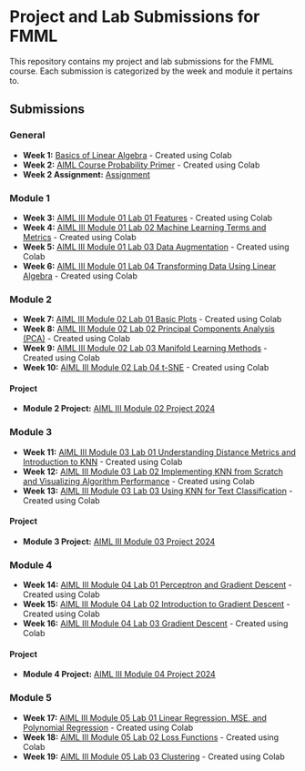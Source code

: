 # Project and Lab Submissions for FMML

This repository contains my project and lab submissions for the FMML course. Each submission is categorized by the week and module it pertains to.

## Submissions

### General
- **Week 1:** [Basics of Linear Algebra](./Basics_of_Linear_Algebra.ipynb) - Created using Colab
- **Week 2:** [AIML Course Probability Primer](./AIML_Course_Probability_Primer.ipynb) - Created using Colab
- **Week 2 Assignment:** [Assignment](https://drive.google.com/file/d/1gDxZkQtYQBNmrYoqHwwN8HMJDO644GeB/view?usp=sharing)

### Module 1

- **Week 3:** [AIML III Module 01 Lab 01 Features](./AIML_III_Module_01_Lab_01_Features.ipynb) - Created using Colab
- **Week 4:** [AIML III Module 01 Lab 02 Machine Learning Terms and Metrics](./AIML_III_Module_01_Lab_02_Machine_Learning_terms_and_metrics.ipynb) - Created using Colab
- **Week 5:** [AIML III Module 01 Lab 03 Data Augmentation](./AIML_III_Module_01_Lab_03_Data_Augmentation.ipynb) - Created using Colab
- **Week 6:** [AIML III Module 01 Lab 04 Transforming Data Using Linear Algebra](./AIML_III_Module_01_Lab_04_Transforming_data_using_linear_algebra.ipynb) - Created using Colab

### Module 2

- **Week 7:** [AIML III Module 02 Lab 01 Basic Plots](./AIML_III_Module_02_Lab_01_Basic_Plots.ipynb) - Created using Colab
- **Week 8:** [AIML III Module 02 Lab 02 Principal Components Analysis (PCA)](./AIML_III_Module_2_Lab2_Principal_Components_Analysis_(PCA).ipynb) - Created using Colab
- **Week 9:** [AIML III Module 02 Lab 03 Manifold Learning Methods](./AIML_III_Module_2_Lab_3_Manifold_Learning_Methods.ipynb) - Created using Colab
- **Week 10:** [AIML III Module 02 Lab 04 t-SNE](./AIML_III_Module_2_Lab_4_t_SNE.ipynb) - Created using Colab

#### Project
- **Module 2 Project:** [AIML III Module 02 Project 2024](./AIML_III_Module_2_project_2024.ipynb)

### Module 3

- **Week 11:** [AIML III Module 03 Lab 01 Understanding Distance Metrics and Introduction to KNN](./AIML_III_Module_3_Lab_1_Understanding_Distance_metrics_and_Introduction_to_KNN.ipynb) - Created using Colab
- **Week 12:** [AIML III Module 03 Lab 02 Implementing KNN from Scratch and Visualizing Algorithm Performance](./Module_3_Lab_2_Implementing_KNN_from_scratch_and_visualize_Algorithm_performance.ipynb) - Created using Colab
- **Week 13:** [AIML III Module 03 Lab 03 Using KNN for Text Classification](./AIML_III_Module_3_Lab_3_Using_KNN_for_Text_Classification.ipynb) - Created using Colab

#### Project
- **Module 3 Project:** [AIML III Module 03 Project 2024](./AIML_III_Module_3_project_2024.ipynb)

### Module 4

- **Week 14:** [AIML III Module 04 Lab 01 Perceptron and Gradient Descent](./AIML_III_Module_4_Lab_1_Perceptron_and_Gradient_Descent.ipynb) - Created using Colab
- **Week 15:** [AIML III Module 04 Lab 02 Introduction to Gradient Descent](./AIML_III_Module_4_Lab_2_Introduction_to_Gradient_Descent.ipynb) - Created using Colab
- **Week 16:** [AIML III Module 04 Lab 03 Gradient Descent](./AIML_III_Module_4_Lab_3_Gradient_Descent.ipynb) - Created using Colab

#### Project
- **Module 4 Project:** [AIML III Module 04 Project 2024](./AIML_III_Module_4_project_2024.ipynb)

### Module 5

- **Week 17:** [AIML III Module 05 Lab 01 Linear Regression, MSE, and Polynomial Regression](./AIML_III_Module_5_Lab_1_Linear_Regression,_MSE_and_Polynomial_Regression.ipynb) - Created using Colab
- **Week 18:** [AIML III Module 05 Lab 02 Loss Functions](./AIML_III_Module_5_Lab_2_Loss_Functions.ipynb) - Created using Colab
- **Week 19:** [AIML III Module 05 Lab 03 Clustering](./AIML_III_Module_5_Lab_3_Clustering.ipynb) - Created using Colab
